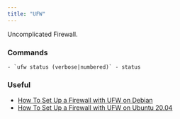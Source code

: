 ```yaml
---
title: "UFW"
---
```


Uncomplicated Firewall.

### Commands
	- `ufw status (verbose|numbered)` - status

### Useful
- [How To Set Up a Firewall with UFW on Debian](https://www.digitalocean.com/community/tutorials/how-to-set-up-a-firewall-with-ufw-on-debian-9)
- [How To Set Up a Firewall with UFW on Ubuntu 20.04](https://www.digitalocean.com/community/tutorials/how-to-set-up-a-firewall-with-ufw-on-ubuntu-20-04)
